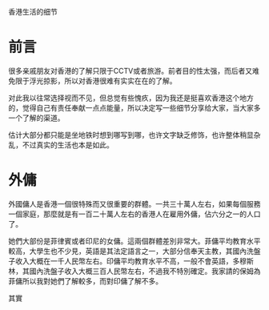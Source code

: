 香港生活的细节

# 前言 #

很多亲戚朋友对香港的了解只限于CCTV或者旅游。前者目的性太强，而后者又难免限于浮光掠影，所以对香港很难有实实在在的了解。

对此我以往常选择视而不见，但总觉有些愧疚，因为我还是挺喜欢香港这个地方的，觉得自己有责任奉献一点点能量，所以决定写一些细节分享给大家，当大家多一个了解的渠道。

估计大部分都只能是坐地铁时想到哪写到哪，也许文字缺乏修饰，也许整体稍显杂乱，不过真实的生活也本是如此。

# 外傭 #

外國傭人是香港一個很特殊而又很重要的群體。一共三十萬人左右，如果每個服務一個家庭，那麼就是有一百二十萬人左右的香港人在雇用外傭，佔六分之一的人口了。

她們大部份是菲律賓或者印尼的女傭。這兩個群體差別非常大。菲傭平均教育水平較高，大學生也不少見，英語是其法定語言之一，大部分信奉天主教，其國內洗盤子收入大概在一千人民幣左右。印傭平均教育水平不高，一般不會英語，多穆斯林，其國內洗盤子收入大概三百人民幣左右，不過我不特別確定。我家請的保姆為菲傭所以我對她們了解較多，而對印傭了解不多。

其實

